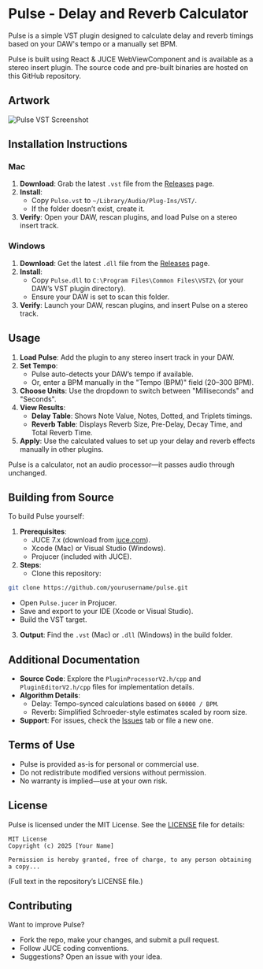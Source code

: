 <!-- @format -->

# Pulse - Delay and Reverb Calculator

Pulse is a simple VST plugin designed to calculate delay and reverb timings based on your DAW's tempo or a manually set BPM.

Pulse is built using React & JUCE WebViewComponent and is available as a stereo insert plugin. The source code and pre-built binaries are hosted on this GitHub repository.

## Artwork

![Pulse VST Screenshot](assets/pulse-screenshot.png)

## Installation Instructions

### Mac

1. **Download**: Grab the latest `.vst` file from the [Releases](https://github.com/yourusername/pulse/releases) page.
2. **Install**:
   - Copy `Pulse.vst` to `~/Library/Audio/Plug-Ins/VST/`.
   - If the folder doesn’t exist, create it.
3. **Verify**: Open your DAW, rescan plugins, and load Pulse on a stereo insert track.

### Windows

1. **Download**: Get the latest `.dll` file from the [Releases](https://github.com/yourusername/pulse/releases) page.
2. **Install**:
   - Copy `Pulse.dll` to `C:\Program Files\Common Files\VST2\` (or your DAW’s VST plugin directory).
   - Ensure your DAW is set to scan this folder.
3. **Verify**: Launch your DAW, rescan plugins, and insert Pulse on a stereo track.

## Usage

1. **Load Pulse**: Add the plugin to any stereo insert track in your DAW.
2. **Set Tempo**:
   - Pulse auto-detects your DAW’s tempo if available.
   - Or, enter a BPM manually in the "Tempo (BPM)" field (20–300 BPM).
3. **Choose Units**: Use the dropdown to switch between "Milliseconds" and "Seconds".
4. **View Results**:
   - **Delay Table**: Shows Note Value, Notes, Dotted, and Triplets timings.
   - **Reverb Table**: Displays Reverb Size, Pre-Delay, Decay Time, and Total Reverb Time.
5. **Apply**: Use the calculated values to set up your delay and reverb effects manually in other plugins.

Pulse is a calculator, not an audio processor—it passes audio through unchanged.

## Building from Source

To build Pulse yourself:

1. **Prerequisites**:
   - JUCE 7.x (download from [juce.com](https://juce.com)).
   - Xcode (Mac) or Visual Studio (Windows).
   - Projucer (included with JUCE).
2. **Steps**:
   - Clone this repository:

```sh
git clone https://github.com/yourusername/pulse.git
```

- Open `Pulse.jucer` in Projucer.
- Save and export to your IDE (Xcode or Visual Studio).
- Build the VST target.

3. **Output**: Find the `.vst` (Mac) or `.dll` (Windows) in the build folder.

## Additional Documentation

- **Source Code**: Explore the `PluginProcessorV2.h/cpp` and `PluginEditorV2.h/cpp` files for implementation details.
- **Algorithm Details**:
  - Delay: Tempo-synced calculations based on `60000 / BPM`.
  - Reverb: Simplified Schroeder-style estimates scaled by room size.
- **Support**: For issues, check the [Issues](https://github.com/yourusername/pulse/issues) tab or file a new one.

## Terms of Use

- Pulse is provided as-is for personal or commercial use.
- Do not redistribute modified versions without permission.
- No warranty is implied—use at your own risk.

## License

Pulse is licensed under the MIT License. See the [LICENSE](LICENSE) file for details:

```
MIT License
Copyright (c) 2025 [Your Name]

Permission is hereby granted, free of charge, to any person obtaining a copy...
```

(Full text in the repository’s LICENSE file.)

## Contributing

Want to improve Pulse?

- Fork the repo, make your changes, and submit a pull request.
- Follow JUCE coding conventions.
- Suggestions? Open an issue with your idea.
